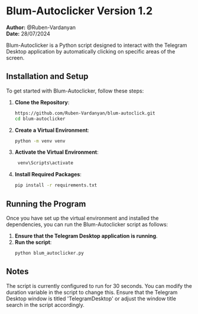 # Blum-Autoclicker Version 1.2

**Author:** @Ruben-Vardanyan  
**Date:** 28/07/2024

Blum-Autoclicker is a Python script designed to interact with the Telegram Desktop application by automatically clicking on specific areas of the screen.

## Installation and Setup

To get started with Blum-Autoclicker, follow these steps:

1. **Clone the Repository**:
   ```bash
   https://github.com/Ruben-Vardanyan/blum-autoclick.git
   cd blum-autoclicker

2. **Create a Virtual Environment**:
    ```bash
    python -m venv venv
3. **Activate the Virtual Environment**:
   ```bash
    venv\Scripts\activate
4. **Install Required Packages**:
    ```bash
    pip install -r requirements.txt

## Running the Program
Once you have set up the virtual environment and installed the dependencies, you can run the Blum-Autoclicker script as follows:

1. **Ensure that the Telegram Desktop application is running**.
2. **Run the script**:
   ```bash
   python blum_autoclicker.py

## Notes
The script is currently configured to run for 30 seconds. You can modify the duration variable in the script to change this.
Ensure that the Telegram Desktop window is titled 'TelegramDesktop' or adjust the window title search in the script accordingly.   
